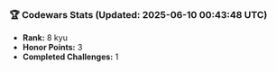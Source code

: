 ### 🏆 Codewars Stats (Updated: 2025-06-10 00:43:48 UTC)

- **Rank:** 8 kyu
- **Honor Points:** 3
- **Completed Challenges:** 1
